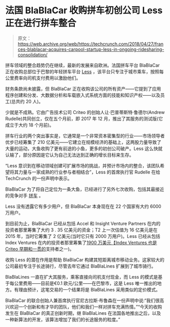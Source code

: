 # 法国 BlaBlaCar 收购拼车初创公司 Less 正在进行拼车整合

> 原文：<https://web.archive.org/web/https://techcrunch.com/2018/04/27/frances-blablacar-acquires-carpool-startup-less-in-ongoing-ridesharing-consolidation/>

拼车领域的整合趋势仍在继续，最新的发展来自欧洲。法国拼车平台 BlaBlaCar 正在收购总部位于巴黎的年轻拼车平台 [Less](https://web.archive.org/web/20230326072848/http://less.com/) ，该平台只专注于城市乘车，按照每公里费率向司机支付费用以激励他们。

财务条款尚未披露，但 BlaBlaCar 正在收购该公司的所有资产——它提到了应用程序创建和分发、大数据分析和车载嵌入式系统方面的技能和知识产权——以及员工(总共约 20 人)。

少就是不成熟。它由广告技术公司 Criteo 的创始人让·巴普蒂斯特·鲁德尔(Andrew Rudelle)共同创立，仅在五个月前，即 2017 年 12 月，推出了其服务的测试版(它成立于大约 18 个月前)。

拼车行业的两个突出事实是，它通常是一个非常资本密集型的行业——市场领导者优步已经筹集了 210 亿美元——它建立在规模经济的基础上，这两股力量导致了大量的运动，大鱼收购了更有前途的小鱼，更多的初创公司破产。Less 这么快就认输了，部分原因是它认为自己无法达到正确的增长目标来生存。

“Less 意识到在移动领域创建可扩展市场的挑战，并预计市场内的整合，该团队希望将其力量与一家成熟的行业参与者相结合”，Less 的首席执行官 Rudelle 在给 TechCrunch 的一份声明中表示。

BlaBlaCar 为了将自己定位为一条大鱼，已经进行了另外七次收购，包括其最接近的竞争对手 [拼车](https://web.archive.org/web/20230326072848/https://techcrunch.com/2015/04/15/blablacar-acquires-its-biggest-competitor-carpooling-com-to-dominate-european-market/) 。

Less 没有透露它有多少用户，但 BlaBlaCar 本身现在在 22 个国家有大约 6000 万用户。

到目前为止，BlaBlaCar 已经从包括 Accel 和 Insight Venture Partners 在内的投资者那里筹集了大约 3 . 35 亿美元的资金；T2 上一次估值为 16 亿美元是在 2015 年，当时它筹集了 2 亿美元(当时它只有 2000 万用户)。Less 已经从包括 Index Ventures 在内的投资者那里筹集了[1900 万美元【Index Ventures 也是 Criteo 早期和](https://web.archive.org/web/20230326072848/https://www.crunchbase.com/organization/less-com)[一贯的](https://web.archive.org/web/20230326072848/https://www.indexventures.com/blog/criteo-its-all-about-the-team)支持者之一)。

收购 Less 的潜在作用是帮助 BlaBlaCar 构建其短距离城市移动业务。这家较大的公司最初专注于长途骑行，尽管去年它通过 BlaBlaLines 扩展到了城市骑行。

BlaBlaLines 一直在扩大其服务，乘客直接向司机支付现金，而 Less 的模式是基于每公里费用——目前是€0.1 欧元/公里——在巴黎市，这是 Less 唯一推出的地方。有理由预计，这笔交易的一个结果将是 BlaBlaLines 采用类似的定价模式。

BlaBlaCar 的联合创始人兼首席执行官尼古拉斯·布鲁森在一份声明中说:“我们很高兴欢迎一个创新和有才华的团队，他们和我们一样对拼车充满热情。”“今天的收购发生在 BlaBlaCar 的真正创新时期，继 BlaBlaLines 在法国各地推出之后，以及一种新算法的开发，该算法增加了我们的长途服务的粒度。”